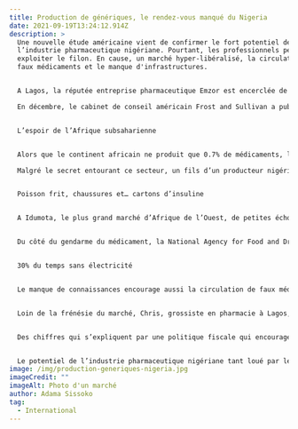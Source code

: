 ```yaml
---
title: Production de génériques, le rendez-vous manqué du Nigeria
date: 2021-09-19T13:24:12.914Z
description: >
  Une nouvelle étude américaine vient de confirmer le fort potentiel de
  l’industrie pharmaceutique nigériane. Pourtant, les professionnels peinent à
  exploiter le filon. En cause, un marché hyper-libéralisé, la circulation des
  faux médicaments et le manque d'infrastructures. 


  A Lagos, la réputée entreprise pharmaceutique Emzor est encerclée de grandes grilles bleues et de fils de fer barbelés. Deux caméras de vidéosurveillance pointent les entrées. Un gardien ouvre une petite trappe, seul son visage est visible à travers les barreaux. Les réponses sont laconiques, le regard méfiant. Impossible de rencontrer un responsable, de prendre rendez-vous. « Toutes les demandes doivent être adressées par courrier à la direction. » Des demandes qui resteront sans réponse. Il en sera ainsi pour toutes les autres entreprises de production de génériques locales : difficile d’approcher les professionnels de ce secteur, qui suscite pourtant tant d’intérêt. 

  En décembre, le cabinet de conseil américain Frost and Sullivan a publié une étude très complète sur les opportunités qu’offre l’industrie pharmaceutique nigériane : Healthcare Infrastructure in Nigeria - Key Opportunities 2017-2020. Dans ce pays de 186 millions d’habitants, les nouveaux modes de vie sédentaire et les maladies cardiovasculaires ou chroniques comme le diabète vont entraîner des besoins en médicaments très importants décrit le rapport. En somme, l’industrie pharmaceutique du pays est un secteur prometteur où il fait bon investir.


  L’espoir de l’Afrique subsaharienne


  Alors que le continent africain ne produit que 0.7% de médicaments, les génériques qui reprennent la même composition que ceux des marques déposées à la fin de leur brevet d’exploitation, sont la solution idéale pour un accès aux soins à bas coût. Le Nigeria, au fort taux de croissance, est vu comme l’espoir de l’Afrique subsaharienne. Il compte aujourd’hui 150 fabricants de génériques. Malgré cela, la production nigériane, qui s’élève à 20%, ne décolle pas. Les importations sont toujours aussi élevées avec notamment 11% de médicaments français.

  Malgré le secret entourant ce secteur, un fils d’un producteur nigérian de génériques accepte un rendez-vous. Il est 11 heures, à Lagos. Les ventilateurs du Bogobiri, lieu huppé du quartier chic d’Ikoyi, tournent à pleine vitesse. Jeff - qui ne donnera jamais son patronyme- se fait attendre pendant deux heures encore. Lorsque le trentenaire, arrive et s’installe, il nous jette à peine un regard. « Vous êtes venus jusqu’ici “juste” pour avoir des infos sur les industries pharmaceutiques au Nigeria ? », demande-t-il incrédule. On apprendra plus tard qu’il pensait que les informations seraient vendues à un laboratoire français. Pour lui, de nombreux obstacles empêchent la production locale de se développer. « La composition du secteur est très complexe : les chaînes d’approvisionnement et de distribution sont fragmentées et compliquent la vigilance et le contrôle de l’Etat, qui intervient peu dans ce domaine. Ce que vous voyez à Idumota n’est qu’une infime partie de la distribution de médicaments. »


  Poisson frit, chaussures et… cartons d’insuline


  A Idumota, le plus grand marché d’Afrique de l’Ouest, de petites échoppes remplies de médicaments voisinent avec les grossistes, vendeurs de chaussures, de fruits et autres stands de matériels électroniques en tout genre. Une proximité surprenante. Ainsi, à 50 mètres de l’étal d’une mama put, comme on appelle les cuisinières de rue à Lagos, qui fait frire le poisson et sert le riz dans la feuille de bananier, une pile de cartons d’insulines attend d’être rangée. D’un pas pressé, des hommes et des femmes tentent de se frayer un chemin avec de gros cartons sur la tête. Dessus, on peut lire la provenance des médicaments : made in India, made in China. Sur d’autres, des inscriptions françaises… Plus loin, des femmes accroupies enlèvent et jettent à terre les emballages des médicaments destinés à ceux qui achètent au détail. Sous la chaleur du midi, les médicaments à peine livrés n’ont pas souvent les modes de conservation requis. Pourtant, hôpitaux, pharmaciens mais aussi vendeurs à la sauvette viennent se fournir ici. « C’est ça Lagos ! répond Ibrahim (1), installé devant sa minuscule échoppe. Le médicament est un business illimité car les maladies existeront toujours. J’ai juste besoin d’une autorisation pour ouvrir ma petite boutique. » 


  Du côté du gendarme du médicament, la National Agency for Food and Drug Administration and Control (NAFDAC), on assure que les commerçants d’Idumota doivent avoir une certification pour vendre ces médicaments. « Un diplôme ? Non ! », répondent unanimes les commerçants interrogés au marché. « Les clients qui viennent savent ce qu’ils cherchent. On leur donne. C’est tout », conclut l’un d’entre eux. « Ici, beaucoup viennent du Bénin, du Mali ou de la Côte d’Ivoire… On ne fournit pas seulement le Nigeria mais l’Afrique de l’Ouest », affirme fièrement une vendeuse qui n’a pourtant aucune qualification en pharmacie.


  30% du temps sans électricité


  Le manque de connaissances encourage aussi la circulation de faux médicaments, pourtant une des grosses épines dans le pied qui empêche le secteur de décoller. A Idumota, impossible pour un acheteur de déceler le vrai du faux. Dans un pays où le problème était endémique dans les années 2000, la NAFDAC a dû se retrousser les manches. Dernière innovation, elle a mis en place un numéro de téléphone où les usagers peuvent envoyer par texto le code-barres afin de s’assurer de l’origine du médicament. Impossible de mesurer les effets de ce dispositif car l’agence n’a pas répondu à ce sujet. Moins chers, ces médicaments, pour la plupart venus de Chine et d’Inde, concurrencent férocement les unités de production locales. Le gouvernement a annoncé qu’il centraliserait les points de vente et que toutes les échoppes de médicaments à Idumota seront fermées le 1er août 2018. 


  Loin de la frénésie du marché, Chris, grossiste en pharmacie à Lagos, nous reçoit chez lui. Pour lui, Idumota n’est pas le seul problème. « Comment vous voulez que le secteur se développe si on ne règle pas les questions d’infrastructures ? », s’insurge le grossiste en pharmacie. Environ 60% de la population est privée d’électricité et la moitié des habitants ayant accès au réseau subit des coupures 30% du temps selon une étude publiée en 2016 par l’ambassade de France au Nigeria. Pour développer des activités très rigoureuses comme la production de médicaments, il faut donc avoir recours à des groupes électrogènes très coûteux. Pour le pharmacien, la première barrière « c’est le manque de moyens financiers. Les banques ne nous donnent pas de crédits. Nous sommes 15 000 pharmaciens capables de produire les médicaments. Mais environ 80 % sont importés, seulement 20 % sont produits localement ».


  Des chiffres qui s’expliquent par une politique fiscale qui encourage les importations de médicaments finis. Récemment une pénurie de matières premières a poussé la discrète Pharmaceutical Society of Nigeria, représentant les pharmaciens du pays, à sortir de son silence. Selon l’organisme, 98% des matières premières utilisées dans la production de médicaments au Nigeria sont importées. Or, l’Etat fixe 5 à 20 % de taxe sur les matières premières importées contre… 0% sur les produits finis ! Difficile donc de concurrencer les prix des médicaments importés.  


  Le potentiel de l’industrie pharmaceutique nigériane tant loué par les cabinets d’expertise ne semble donc pas profiter aux professionnels du pays. Il aiguise en revanche l’appétit de producteurs de génériques étrangers. Ainsi, sont désormais installées au Nigeria l’Indienne Cipla mais aussi la Française Ranbaxy, la Sud-africaine Aspen et l’Américaine Mylan… L’an dernier, Biogaran, filiale de Servier, a racheté la pourtant très reconnue nigériane Swipha qui manquait de moyens financiers. Dans la presse, l’entreprise s’est enthousiasmée de pouvoir enfin « mettre un pied en Afrique de l’Ouest ». Chacun essaie de s’y tailler la part du lion. Laissant loin le doux rêve d’un pays autosuffisant dans la production de médicaments accessibles à tous.
image: /img/production-generiques-nigeria.jpg
imageCredit: ""
imageAlt: Photo d'un marché
author: Adama Sissoko
tag:
  - International
---
```


